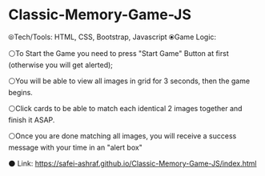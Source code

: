 # Classic-Memory-Game-JS
⦾Tech/Tools: HTML, CSS, Bootstrap, Javascript
⦿Game Logic:

⚪To Start the Game you need to press "Start Game" Button at first (otherwise you will get alerted);

⚪You will be able to view all images in grid for 3 seconds, then the game begins.

⚪Click cards to be able to match each identical 2 images together and finish it ASAP.

⚪Once you are done matching all images, you will receive a success message with your time in an "alert box"

⚫ Link: https://safei-ashraf.github.io/Classic-Memory-Game-JS/index.html
